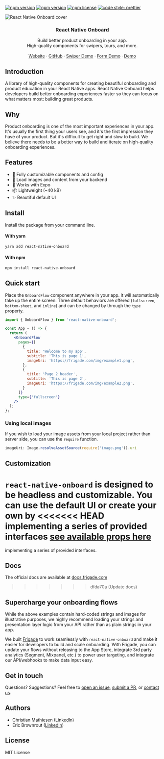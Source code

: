 [![npm version](https://img.shields.io/npm/v/react-native-onboard)](https://www.npmjs.com/package/react-native-onboard)
[![npm version](https://github.com/FrigadeHQ/react-native-onboard/actions/workflows/tests.yml/badge.svg)](https://github.com/FrigadeHQ/react-native-onboard/actions/workflows/tests.yml)
[![npm license](https://img.shields.io/npm/l/react-native-onboard)](https://www.npmjs.com/package/react-native-onboard)
[![code style: prettier](https://img.shields.io/badge/code_style-prettier-ff69b4.svg)](https://github.com/prettier/prettier)

![React Native Onboard cover](https://frigade.com/img/frigade.png)

<H3 align="center"><strong>React Native Onboard</strong></H3>
<div align="center">Build better product onboarding in your app.<br />High-quality components for swipers, tours, and more.</div>
<br />
<div align="center">
<a href="https://frigade.com">Website</a> 
<span> · </span>
<a href="https://github.com/FrigadeHQ/react-native-onboard">GitHub</a> 
<span> · </span>
<a href="https://snack.expo.dev/@christian-frigade/react-native-onboard-simple-demo">Swiper Demo</a>
<span> · </span>
<a href="https://snack.expo.dev/@christian-frigade/react-native-onboard-form-demo">Form Demo</a>
<span> · </span>
<a href="https://snack.expo.dev/@christian-frigade/react-native-onboard-simple-demo">Demo</a>

</div>

## Introduction

A library of high-quality components for creating beautiful onboarding and product education in your React Native apps.
React Native Onboard helps developers build better onboarding experiences faster so they can focus on what matters most: building great products.

## Why

Product onboarding is one of the most important experiences in your app. It's usually the first thing your users see, and it's the first impression they have of your product.
But it's difficult to get right and slow to build. We believe there needs to be a better way to build and iterate on high-quality onboarding experiences.

## Features

- 🎨 Fully customizable components and config
- 🔧 Load images and content from your backend
- 🚀 Works with Expo
- 📦 Lightweight (~40 kB)
- ✨ Beautiful default UI

## Install

Install the package from your command line.

#### With yarn

```bash
yarn add react-native-onboard
```

#### With npm

```bash
npm install react-native-onboard
```

## Quick start

Place the `OnboardFlow` component anywhere in your app. It will automatically take up the entire screen. Three default
behaviors are offered (`fullscreen`, `bottom-sheet`, and `inline`) and can be changed by through the `type` property.

```jsx
import { OnboardFlow } from 'react-native-onboard';

const App = () => {
  return (
    <OnboardFlow
      pages={[
        {
          title: 'Welcome to my app',
          subtitle: 'This is page 1',
          imageUri: 'https://frigade.com/img/example1.png',
        },
        {
          title: 'Page 2 header',
          subtitle: 'This is page 2',
          imageUri: 'https://frigade.com/img/example2.png',
        }
      ]}
      type={'fullscreen'}
    />
  );
};
```

### Using local images
If you wish to load your image assets from your local project rather than server side, you can use the `require`
function.

```jsx
imageUri: Image.resolveAssetSource(require('image.png')).uri
```


## Customization
`react-native-onboard` is designed to be headless and customizable. You can use the default UI or create your own by
<<<<<<< HEAD
implementing a series of provided interfaces [see available props here](https://github.com/FrigadeHQ/react-native-onboard/blob/main/src/OnboardFlow/types/index.ts)
=======
implementing a series of provided interfaces.

## Docs
The official docs are available at [docs.frigade.com](https://docs.frigade.com/)
>>>>>>> dfda70a (Update docs)

## Supercharge your onboarding flows
While the above examples contain hard-coded strings and images for illustrative purposes, we highly recommend loading your strings and presentation
layer logic from your API rather than as plain strings in your app.

We built [Frigade](https://frigade.com/) to work seamlessly with `react-native-onboard` and make it easier for developers to build and scale onboarding. 
With Frigade, you can update your flows without releasing to the App Store, integrate 3rd party analytics (Segment, Mixpanel, etc.) to power user targeting, and integrate our API/webhooks to make data input easy.

## Get in touch
Questions? Suggestions? Feel free to [open an issue](https://github.com/FrigadeHQ/react-native-onboard/issues), [submit a PR](https://github.com/FrigadeHQ/react-native-onboard/pulls), or [contact us](https://frigade.com).

## Authors

- Christian Mathiesen ([LinkedIn](https://www.linkedin.com/in/cmathies/))
- Eric Brownrout ([LinkedIn](https://www.linkedin.com/in/ericbrownrout/))

## License

MIT License

